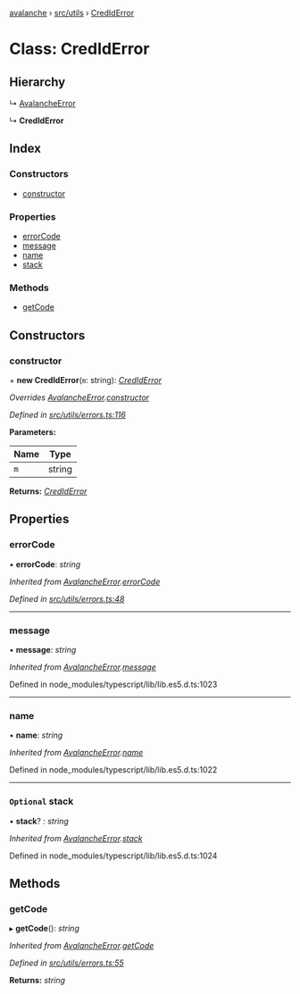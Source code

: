 [avalanche](../README.md) › [src/utils](../modules/src_utils.md) › [CredIdError](src_utils.crediderror.md)

# Class: CredIdError

## Hierarchy

  ↳ [AvalancheError](src_utils.avalancheerror.md)

  ↳ **CredIdError**

## Index

### Constructors

* [constructor](src_utils.crediderror.md#constructor)

### Properties

* [errorCode](src_utils.crediderror.md#errorcode)
* [message](src_utils.crediderror.md#message)
* [name](src_utils.crediderror.md#name)
* [stack](src_utils.crediderror.md#optional-stack)

### Methods

* [getCode](src_utils.crediderror.md#getcode)

## Constructors

###  constructor

\+ **new CredIdError**(`m`: string): *[CredIdError](src_utils.crediderror.md)*

*Overrides [AvalancheError](src_utils.avalancheerror.md).[constructor](src_utils.avalancheerror.md#constructor)*

*Defined in [src/utils/errors.ts:116](https://github.com/ava-labs/avalanchejs/blob/4e59193/src/utils/errors.ts#L116)*

**Parameters:**

Name | Type |
------ | ------ |
`m` | string |

**Returns:** *[CredIdError](src_utils.crediderror.md)*

## Properties

###  errorCode

• **errorCode**: *string*

*Inherited from [AvalancheError](src_utils.avalancheerror.md).[errorCode](src_utils.avalancheerror.md#errorcode)*

*Defined in [src/utils/errors.ts:48](https://github.com/ava-labs/avalanchejs/blob/4e59193/src/utils/errors.ts#L48)*

___

###  message

• **message**: *string*

*Inherited from [AvalancheError](src_utils.avalancheerror.md).[message](src_utils.avalancheerror.md#message)*

Defined in node_modules/typescript/lib/lib.es5.d.ts:1023

___

###  name

• **name**: *string*

*Inherited from [AvalancheError](src_utils.avalancheerror.md).[name](src_utils.avalancheerror.md#name)*

Defined in node_modules/typescript/lib/lib.es5.d.ts:1022

___

### `Optional` stack

• **stack**? : *string*

*Inherited from [AvalancheError](src_utils.avalancheerror.md).[stack](src_utils.avalancheerror.md#optional-stack)*

Defined in node_modules/typescript/lib/lib.es5.d.ts:1024

## Methods

###  getCode

▸ **getCode**(): *string*

*Inherited from [AvalancheError](src_utils.avalancheerror.md).[getCode](src_utils.avalancheerror.md#getcode)*

*Defined in [src/utils/errors.ts:55](https://github.com/ava-labs/avalanchejs/blob/4e59193/src/utils/errors.ts#L55)*

**Returns:** *string*

